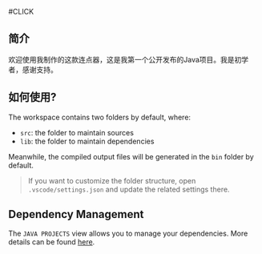 #CLICK

## 简介

欢迎使用我制作的这款连点器，这是我第一个公开发布的Java项目。我是初学者，感谢支持。

## 如何使用?

The workspace contains two folders by default, where:

- `src`: the folder to maintain sources
- `lib`: the folder to maintain dependencies

Meanwhile, the compiled output files will be generated in the `bin` folder by default.

> If you want to customize the folder structure, open `.vscode/settings.json` and update the related settings there.

## Dependency Management

The `JAVA PROJECTS` view allows you to manage your dependencies. More details can be found [here](https://github.com/microsoft/vscode-java-dependency#manage-dependencies).
